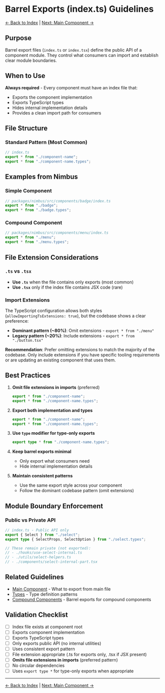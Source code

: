 # Barrel Exports (index.ts) Guidelines

[← Back to Index](../component-guidelines.md) |
[Next: Main Component →](./main-component.md)

## Purpose

Barrel export files (`index.ts` or `index.tsx`) define the public API of a
component module. They control what consumers can import and establish clear
module boundaries.

## When to Use

**Always required** - Every component must have an index file that:

- Exports the component implementation
- Exports TypeScript types
- Hides internal implementation details
- Provides a clean import path for consumers

## File Structure

### Standard Pattern (Most Common)

```typescript
// index.ts
export * from "./component-name";
export * from "./component-name.types";
```

## Examples from Nimbus

### Simple Component

```typescript
// packages/nimbus/src/components/badge/index.ts
export * from "./badge";
export * from "./badge.types";
```

### Compound Component

```typescript
// packages/nimbus/src/components/menu/index.ts
export * from "./menu";
export * from "./menu.types";
```

## File Extension Considerations

### `.ts` vs `.tsx`

- **Use `.ts`** when the file contains only exports (most common)
- **Use `.tsx`** only if the index file contains JSX code (rare)

### Import Extensions

The TypeScript configuration allows both styles
(`allowImportingTsExtensions: true`), but the codebase shows a clear preference:

- **Dominant pattern (~80%)**: Omit extensions - `export * from "./menu"`
- **Legacy pattern (~20%)**: Include extensions - `export * from "./button.tsx"`

**Recommendation**: Prefer omitting extensions to match the majority of the
codebase. Only include extensions if you have specific tooling requirements or
are updating an existing component that uses them.

## Best Practices

1. **Omit file extensions in imports** (preferred)

   ```typescript
   export * from "./component-name";
   export * from "./component-name.types";
   ```

2. **Export both implementation and types**

   ```typescript
   export * from "./component-name";
   export * from "./component-name.types";
   ```

3. **Use `type` modifier for type-only exports**

   ```typescript
   export type * from "./component-name.types";
   ```

4. **Keep barrel exports minimal**
   - Only export what consumers need
   - Hide internal implementation details

5. **Maintain consistent patterns**
   - Use the same export style across your component
   - Follow the dominant codebase pattern (omit extensions)

## Module Boundary Enforcement

### Public vs Private API

```typescript
// index.ts - Public API only
export { Select } from "./select";
export type { SelectProps, SelectOption } from "./select.types";

// These remain private (not exported):
// - ./hooks/use-select-internal.ts
// - ./utils/select-helpers.ts
// - ./components/select-internal-part.tsx
```

## Related Guidelines

- [Main Component](./main-component.md) - What to export from main file
- [Types](./types.md) - Type definition patterns
- [Compound Components](./compound-components.md) - Barrel exports for compound
  components

## Validation Checklist

- [ ] Index file exists at component root
- [ ] Exports component implementation
- [ ] Exports TypeScript types
- [ ] Only exports public API (no internal utilities)
- [ ] Uses consistent export pattern
- [ ] File extension appropriate (.ts for exports only, .tsx if JSX present)
- [ ] **Omits file extensions in imports** (preferred pattern)
- [ ] No circular dependencies
- [ ] Uses `export type *` for type-only exports when appropriate

---

[← Back to Index](../component-guidelines.md) |
[Next: Main Component →](./main-component.md)
